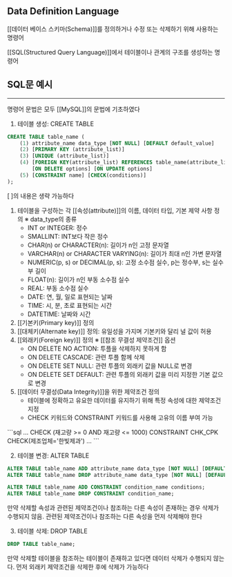 ## Data Definition Language

[[데이터 베이스 스키마(Schema)]]를 정의하거나 수정 또는 삭제하기 위해 사용하는 명령어

[[SQL(Structured Query Language)]]에서 테이블이나 관계의 구조를 생성하는 명령어

## SQL문 예시
---
명령어 문법은 모두 [[MySQL]]의 문법에 기초하였다
1. 테이블 생성: CREATE TABLE 
```sql
CREATE TABLE table_name (
	(1) attribute_name data_type [NOT NULL] [DEFAULT default_value]
	(2) [PRIMARY KEY (attribute_list)]
	(3) [UNIQUE (attribute_list)]
	(4) [FOREIGN KEY(attribute_list) REFERENCES table_name(attribute_list)] 
		[ON DELETE options] [ON UPDATE options]
	(5) [CONSTRAINT name] [CHECK(conditions)]
);
```
   $[\;]$의 내용은 생략 가능하다 
   1) 테이블을 구성하는 각 [[속성(attribute)]]의 이름, 데이터 타입, 기본 제약 사항 정의
	   ※ data_type의 종류
	   + INT or INTEGER: 정수
	   + SMALLINT: INT보다 작은 정수
	   + CHAR(n) or CHARACTER(n): 길이가 n인 고정 문자열
	   + VARCHAR(n) or CHARACTER VARYING(n): 길이가 최대 n인 가변 문자열
	   + NUMERIC(p, s) or DECIMAL(p, s): 고정 소수점 실수, p는 정수부, s는 실수부 길이
	   + FLOAT(n): 길이가 n인 부동 소수점 실수
	   + REAL: 부동 소수점 실수
	   + DATE: 연, 월, 일로 표현되는 날짜
	   + TIME: 시, 분, 초로 표현되는 시간
	   + DATETIME: 날짜와 시간
   2) [[기본키(Primary key)]] 정의
   3) [[대체키(Alternate key)]] 정의: 유일성을 가지며 기본키와 달리 널 값이 허용
   4) [[외래키(Foreign key)]] 정의
	   ※ [[참조 무결성 제약조건]] 옵션
	   + ON DELETE NO ACTION: 투플을 삭제하지 못하게 함
	   + ON DELETE CASCADE: 관련 투플 함께 삭제
	   + ON DELETE SET NULL: 관련 투플의 외래키 값을 NULL로 변경
	   + ON DELETE SET DEFAULT: 관련 투플의 외래키 값을 미리 지정한 기본 값으로 변경
   5) [[데이터 무결성(Data Integrity)]]을 위한 제약조건 정의 
	   + 테이블에 정확하고 유요한 데이터를 유지하기 위해 특정 속성에 대한 제약조건 지정
	   + CHECK 키워드와 CONSTRAINT 키워드를 사용해 고유의 이름 부여 가능
<div></div>
```sql
...
CHECK (재고량 >= 0 AND 재고량 <= 1000)
CONSTRAINT CHK_CPK CHECK(제조업체='한빛제과')
...
```

2. 테이블 변경: ALTER TABLE
```sql
ALTER TABLE table_name ADD attribute_name data_type [NOT NULL] [DEFAULT default_value];
ALTER TABLE table_name DROP attribute_name data_type [NOT NULL] [DEFAULT default_value];

ALTER TABLE table_name ADD CONSTRAINT condition_name conditions;
ALTER TABLE table_name DROP CONSTRAINT condition_name;
```
만약 삭제할 속성과 관련된 제약조건이나 참조하는 다른 속성이 존재하는 경우 삭제가 수행되지 않음. 관련된 제약조건이나 참조하는 다른 속성을 먼저 삭제해야 한다

3. 테이블 삭제: DROP TABLE
```sql
DROP TABLE table_name;
```
만약 삭제할 테이블을 참조하는 테이블이 존재하고 있다면 데이터 삭제가 수행되지 않는다. 먼저 외래키 제약조건을 삭제한 후에 삭제가 가능하다